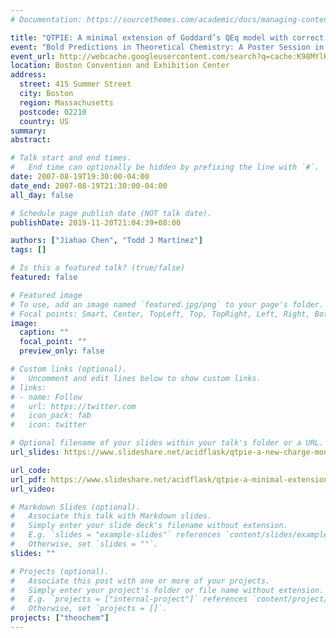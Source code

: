 ```yaml
---
# Documentation: https://sourcethemes.com/academic/docs/managing-content/

title: "QTPIE: A minimal extension of Goddard’s QEq model with correct dissociation"
event: "Bold Predictions in Theoretical Chemistry: A Poster Session in Honor of One of the Boldest, Bill Goddard, on the Occasion of his 70th Birthday"
event_url: http://webcache.googleusercontent.com/search?q=cache:K98MYlKmzQQJ:oasys2.confex.com/acs/234nm/techprogram/S24630.HTM+&cd=5&hl=en&ct=clnk&gl=sg
location: Boston Convention and Exhibition Center
address:
  street: 415 Summer Street
  city: Boston
  region: Massachusetts
  postcode: 02210
  country: US
summary:
abstract:

# Talk start and end times.
#   End time can optionally be hidden by prefixing the line with `#`.
date: 2007-08-19T19:30:00-04:00
date_end: 2007-08-19T21:30:00-04:00
all_day: false

# Schedule page publish date (NOT talk date).
publishDate: 2019-11-20T21:04:39+08:00

authors: ["Jiahao Chen", "Todd J Martínez"]
tags: []

# Is this a featured talk? (true/false)
featured: false

# Featured image
# To use, add an image named `featured.jpg/png` to your page's folder. 
# Focal points: Smart, Center, TopLeft, Top, TopRight, Left, Right, BottomLeft, Bottom, BottomRight.
image:
  caption: ""
  focal_point: ""
  preview_only: false

# Custom links (optional).
#   Uncomment and edit lines below to show custom links.
# links:
# - name: Follow
#   url: https://twitter.com
#   icon_pack: fab
#   icon: twitter

# Optional filename of your slides within your talk's folder or a URL.
url_slides: https://www.slideshare.net/acidflask/qtpie-a-new-charge-model-for-arbitrary-geometries-and-systems

url_code:
url_pdf: https://www.slideshare.net/acidflask/qtpie-a-minimal-extension-of-goddards-qeq-model-with-correct-dissociation
url_video:

# Markdown Slides (optional).
#   Associate this talk with Markdown slides.
#   Simply enter your slide deck's filename without extension.
#   E.g. `slides = "example-slides"` references `content/slides/example-slides.md`.
#   Otherwise, set `slides = ""`.
slides: ""

# Projects (optional).
#   Associate this post with one or more of your projects.
#   Simply enter your project's folder or file name without extension.
#   E.g. `projects = ["internal-project"]` references `content/project/deep-learning/index.md`.
#   Otherwise, set `projects = []`.
projects: ["theochem"]
---
```

